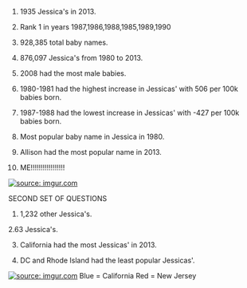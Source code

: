 1. 1935 Jessica's in 2013.

2. Rank 1 in years 1987,1986,1988,1985,1989,1990

3. 928,385 total baby names.

4. 876,097 Jessica's from 1980 to 2013.

5. 2008 had the most male babies.

6. 1980-1981 had the highest increase in Jessicas' with 506 per 100k babies born.

7. 1987-1988 had the lowest increase in Jessicas' with -427 per 100k babies born.

8. Most popular baby name in Jessica in 1980.

9. Allison had the most popular name in 2013.

10. ME!!!!!!!!!!!!!!!!!

<a href="http://imgur.com/wRDHu5b"><img src="http://i.imgur.com/wRDHu5b.png?1" title="source: imgur.com" /></a>

SECOND SET OF QUESTIONS

1. 1,232 other Jessica's.

2.63 Jessica's.

3. California had the most Jessicas' in 2013.

4. DC and Rhode Island had the least popular Jessicas'.


<a href="http://imgur.com/fZKJ3ot"><img src="http://i.imgur.com/fZKJ3ot.png?1" title="source: imgur.com" /></a>
Blue = California
Red = New Jersey
